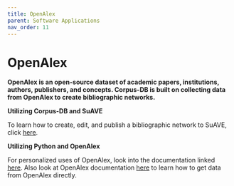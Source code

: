 ```yaml
---
title: OpenAlex
parent: Software Applications
nav_order: 11
---
```


# OpenAlex

**OpenAlex is an open-source dataset of academic papers, institutions, authors, publishers, and concepts. Corpus-DB is built on collecting data from OpenAlex to create bibliographic networks.**

**Utilizing Corpus-DB and SuAVE**

To learn how to create, edit, and publish a bibliographic network to SuAVE, click [here](https://suave-ucsd.github.io/SuAVE-Documentation/Bibliographic_Network_Publish.html).

**Utilizing Python and OpenAlex**

For personalized uses of OpenAlex, look into the documentation linked [here](https://github.com/J535D165/pyalex). Also look at OpenAlex documentation [here]([https://github.com/J535D165/pyalex](https://docs.openalex.org/quickstart-tutorial)) to learn how to get data from OpenAlex directly. 
